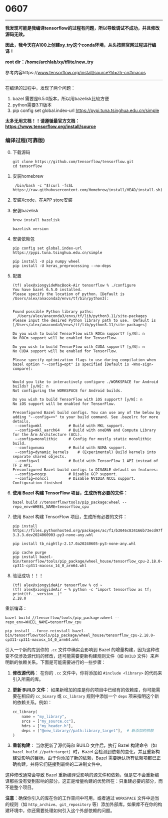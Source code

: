 # 0607

-----

**我发现可能是我编译tensorflow的过程有问题，所以导致调试不成功，并且修改源码无效。**

**因此，我今天在A100上创建xy_try这个conda环境，从头按照官网过程进行编译！**

**root dir：/home/archlab/xy/tflite/new_try**

参考内容https://www.tensorflow.org/install/source?hl=zh-cn#macos

----

在编译的过程中，发现了两个问题：

1. bazel 需要是6.5.0版本，所以用bazelisk比较方便
2. python需要3.11版本
3. pip config set global.index-url https://pypi.tuna.tsinghua.edu.cn/simple

**太多无用文档！！请遵循最官方文档：https://www.tensorflow.org/install/source**

### 编译过程(可靠版)

0. 下载源码

   ```shell
   git clone https://github.com/tensorflow/tensorflow.git
   cd tensorflow
   ```

1. 安装homebrew

   ```shell
    /bin/bash -c "$(curl -fsSL https://raw.githubusercontent.com/Homebrew/install/HEAD/install.sh)"
   ```

2. 安装Xcode，在APP store安装

3. 安装bazelisk

   ```shell
   brew install bazelisk
   
   bazelisk version
   ```

3. 安装依赖包

   ```shell
   pip config set global.index-url https://pypi.tuna.tsinghua.edu.cn/simple
   
   pip install -U pip numpy wheel
   pip install -U keras_preprocessing --no-deps
   ```

4. 配置

   ```shell
   (tf) alex@xiongyideMacBook-Air tensorflow % ./configure 
   You have bazel 6.5.0 installed.
   Please specify the location of python. [Default is /Users/alex/anaconda3/envs/tf/bin/python3]: 
   
   
   Found possible Python library paths:
     /Users/alex/anaconda3/envs/tf/lib/python3.11/site-packages
   Please input the desired Python library path to use.  Default is [/Users/alex/anaconda3/envs/tf/lib/python3.11/site-packages]
   
   Do you wish to build TensorFlow with ROCm support? [y/N]: n
   No ROCm support will be enabled for TensorFlow.
   
   Do you wish to build TensorFlow with CUDA support? [y/N]: n
   No CUDA support will be enabled for TensorFlow.
   
   Please specify optimization flags to use during compilation when bazel option "--config=opt" is specified [Default is -Wno-sign-compare]: 
   
   
   Would you like to interactively configure ./WORKSPACE for Android builds? [y/N]: n
   Not configuring the WORKSPACE for Android builds.
   
   Do you wish to build TensorFlow with iOS support? [y/N]: n
   No iOS support will be enabled for TensorFlow.
   
   Preconfigured Bazel build configs. You can use any of the below by adding "--config=<>" to your build command. See .bazelrc for more details.
   	--config=mkl         	# Build with MKL support.
   	--config=mkl_aarch64 	# Build with oneDNN and Compute Library for the Arm Architecture (ACL).
   	--config=monolithic  	# Config for mostly static monolithic build.
   	--config=numa        	# Build with NUMA support.
   	--config=dynamic_kernels	# (Experimental) Build kernels into separate shared objects.
   	--config=v1          	# Build with TensorFlow 1 API instead of TF 2 API.
   Preconfigured Bazel build configs to DISABLE default on features:
   	--config=nogcp       	# Disable GCP support.
   	--config=nonccl      	# Disable NVIDIA NCCL support.
   Configuration finished
   ```

5. **使用 Bazel 构建 TensorFlow 项目，生成所有必要的文件：**

   ```shell
   bazel build //tensorflow/tools/pip_package:wheel --repo_env=WHEEL_NAME=tensorflow_cpu
   ```

6. 使用 Bazel 构建 TensorFlow 项目，生成所有必要的文件：

   ```shell
   pip install https://files.pythonhosted.org/packages/ac/f1/b3046c834166b73ecd97f47aebc7d6128654a3710140e8e2c1b95dfb6f15/keras_nightly-3.3.3.dev2024060903-py3-none-any.whl
   
   pip install tb_nightly-2.17.0a20240605-py3-none-any.whl
   
   pip cache purge
   pip install bazel-bin/tensorflow/tools/pip_package/wheel_house/tensorflow_cpu-2.18.0-cp311-cp311-macosx_14_0_arm64.whl
   ```

7. 验证成功！！！

   ```shell
   (tf) alex@xiongyideAir tensorflow % cd ~
   (tf) alex@xiongyideAir ~ % python -c "import tensorflow as tf; print(tf.__version__)"
   2.18.0
   ```

   



重新编译：

```shell
bazel build //tensorflow/tools/pip_package:wheel --repo_env=WHEEL_NAME=tensorflow_cpu

pip install --force-reinstall bazel-bin/tensorflow/tools/pip_package/wheel_house/tensorflow_cpu-2.18.0-cp311-cp311-macosx_14_0_arm64.whl
```





引入一个新的库到你的 `.cc` 文件中确实会影响到 Bazel 的增量构建，因为这种改变不仅涉及源代码的修改，还可能需要更新构建规则文件（如 `BUILD` 文件）来声明新的依赖关系。下面是可能需要进行的一些步骤：

1. **修改源代码**：
   在你的 `.cc` 文件中，你将添加如 `#include <library>` 的代码来引入所需的库。

2. **更新 BUILD 文件**：
   如果新增加的库是你的项目中已经有的依赖库，你可能需要在相应的 `cc_binary` 或 `cc_library` 规则中添加一个 `deps` 项来指明这个新的依赖关系。例如：
   ```python
   cc_library(
       name = "my_library",
       srcs = ["my_source.cc"],
       hdrs = ["my_header.h"],
       deps = ["@new_library//path:library_target"],  # 新添加的依赖
   )
   ```

3. **重新构建**：
   当你更新了源代码和 BUILD 文件后，执行 Bazel 构建命令（如 `bazel build //path:target`）时，Bazel 会检测到依赖的变化，并且重新构建受影响的目标。由于你添加了新的依赖，Bazel 需要确认所有依赖项都已正确构建，并将它们链接到最终的二进制文件中。

这种修改通常会导致 Bazel 重新编译受影响的源文件和依赖，但是它不会重新编译那些没有受到影响的部分。这正是增量构建的优势所在：只重建必要的部分，而不是整个项目。

**注意**：确保你引入的库在你的工作空间中可用，或者通过 `WORKSPACE` 文件中适当的规则（如 `http_archive`、`git_repository` 等）添加外部库。如果库不在你的构建环境中，你还需要处理如何引入这个外部依赖的问题。